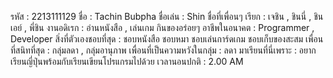 รหัส : 2213111129
ชื่อ : Tachin Bubpha
ชื่อเล่น : Shin
ชื่อที่เพื่อนๆ เรียก : เจชิน ,  ชินนี่ , ชินเอย์ , พี่ชิน
งานอดิเรก : อ่านหนังสือ , เล่นเกม กินของอร่อยๆ 
อาชีพในอนาคต : Programmer , Developer 
สิ่งที่ตัวเองชอบที่สุด :  ชอบหนังสือ ชอบหมา ชอบเล่นการ์ดเกม ชอบเก็บของสะสม 
เพื่อนที่สนิทที่สุด : กลุ่มลดา , กลุ่มอานุภาพ
เพื่อนที่เป็นความหวังในกลุ่ม : ลดา
มาเรียนที่นี่เพราะ : อยากเรียนญี่ปุ่นพร้อมกับเรียนเขียนโปรแกรมไปด้วย
เวลานอนปกติ : 2.00 AM
